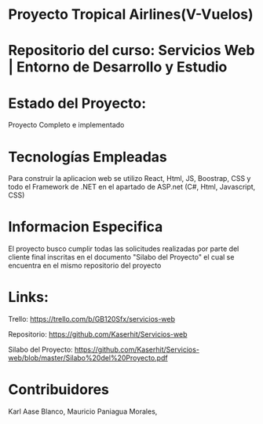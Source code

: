 # Proyecto Tropical Airlines(V-Vuelos)

# Repositorio del curso: Servicios Web | Entorno de Desarrollo y Estudio

# Estado del Proyecto:
Proyecto Completo e implementado

# Tecnologías Empleadas
Para construir la aplicacion web se utilizo React, Html, JS, Boostrap, CSS y todo el Framework de .NET en el apartado de ASP.net (C#, Html, Javascript, CSS)



# Informacion Especifica
El proyecto busco cumplir todas las solicitudes realizadas por parte del cliente final inscritas en el documento "Silabo del Proyecto" el cual se encuentra en el mismo repositorio del proyecto



# Links:

Trello: https://trello.com/b/GB120Sfx/servicios-web

Repositorio: https://github.com/Kaserhit/Servicios-web

Silabo del Proyecto: https://github.com/Kaserhit/Servicios-web/blob/master/Silabo%20del%20Proyecto.pdf





# Contribuidores

Karl Aase Blanco,
Mauricio Paniagua Morales,

